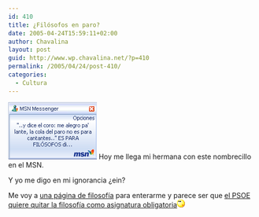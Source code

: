 ```yaml
---
id: 410
title: ¿Filósofos en paro?
date: 2005-04-24T15:59:11+02:00
author: Chavalina
layout: post
guid: http://www.wp.chavalina.net/?p=410
permalink: /2005/04/24/post-410/
categories:
  - Cultura
---
```

<img class="imgizqda" src="/imagenes/fotos/filosofos-en-paro.gif" alt="&prime;me alegro, pa&prime;lante, la cola del paro no es para cantantes&prime; ES PARA FIL&Oacute;SOFOS" /> Hoy me llega mi hermana con este nombrecillo en el MSN. 

Y yo me digo en mi ignorancia &iquest;ein?

Me voy a <a href="http://filosofia.org" target="_blank">una p&aacute;gina de filosof&iacute;a</a> para enterarme y parece ser que <a href="http://filosofia.org/bol/not/bn039.htm" target="_blank">el PSOE quiere quitar la filosof&iacute;a como asignatura obligatoria</a>![emo](/imagenes/emoticonos/pensativo.gif)